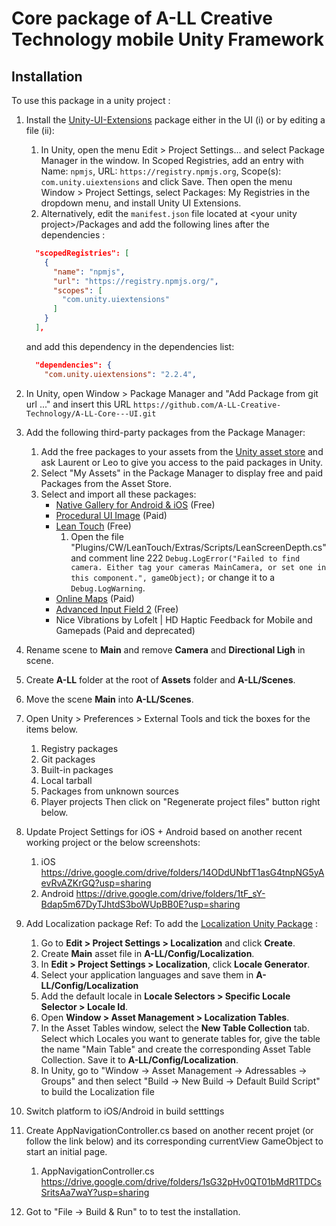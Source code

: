 # Core package of A-LL Creative Technology mobile Unity Framework

## Installation

To use this package in a unity project :

1. Install the [Unity-UI-Extensions](https://bitbucket.org/UnityUIExtensions/unity-ui-extensions/wiki/Home) package either in the UI (i) or by editing a file (ii):
    1. In Unity, open the menu Edit > Project Settings... and select Package Manager in the window. In Scoped Registries, add an entry with Name: `npmjs`, URL: `https://registry.npmjs.org`, Scope(s): `com.unity.uiextensions` and click Save. Then open the menu Window > Project Settings, select Packages: My Registries in the dropdown menu, and install Unity UI Extensions.
    2. Alternatively, edit the `manifest.json` file located at \<your unity project\>/Packages and add the following lines after the dependencies :
      ```json
        "scopedRegistries": [
          {
            "name": "npmjs",
            "url": "https://registry.npmjs.org/",
            "scopes": [
              "com.unity.uiextensions"
            ]
          }
        ],
      ```
      and add this dependency in the dependencies list: 
      ```json
        "dependencies": {
          "com.unity.uiextensions": "2.2.4",
      ```

2. In Unity, open Window > Package Manager and "Add Package from git url ..." and insert this URL `https://github.com/A-LL-Creative-Technology/A-LL-Core---UI.git`
4. Add the following third-party packages from the Package Manager:
    1. Add the free packages to your assets from the [Unity asset store](https://assetstore.unity.com/) and ask Laurent or Leo to give you access to the paid packages in Unity.
    2. Select "My Assets" in the Package Manager to display free and paid Packages from the Asset Store.
    3. Select and import all these packages:
        - [Native Gallery for Android & iOS](https://assetstore.unity.com/packages/tools/integration/native-gallery-for-android-ios-112630) (Free)
        - [Procedural UI Image](https://assetstore.unity.com/packages/tools/gui/procedural-ui-image-52200) (Paid)
        - [Lean Touch](https://assetstore.unity.com/packages/tools/input-management/lean-touch-30111) (Free)
            1. Open the file "Plugins/CW/LeanTouch/Extras/Scripts/LeanScreenDepth.cs" and comment line 222 `Debug.LogError("Failed to find camera. Either tag your cameras MainCamera, or set one in this component.", gameObject);` or change it to a `Debug.LogWarning`.
        - [Online Maps](https://assetstore.unity.com/packages/tools/integration/online-maps-v3-138509) (Paid)
        - [Advanced Input Field 2](https://assetstore.unity.com/packages/tools/gui/advanced-input-field-2-185464) (Free)
        - Nice Vibrations by Lofelt | HD Haptic Feedback for Mobile and Gamepads (Paid and deprecated)
5. Rename scene to **Main** and remove **Camera** and **Directional Ligh** in scene.
6. Create **A-LL** folder at the root of **Assets** folder and **A-LL/Scenes**. 
7. Move the scene **Main** into **A-LL/Scenes**.
8. Open Unity > Preferences > External Tools and tick the boxes for the items below.
    1. Registry packages
    2. Git packages
    3. Built-in packages
    4. Local tarball
    5. Packages from unknown sources
    6. Player projects
    Then click on "Regenerate project files" button right below. 
9. Update Project Settings for iOS + Android based on another recent working project or the below screenshots:
    1. iOS
    https://drive.google.com/drive/folders/14ODdUNbfT1asG4tnpNG5yAevRvAZKrGQ?usp=sharing
    2. Android
    https://drive.google.com/drive/folders/1tF_sY-Bdap5m67DyTJhtdS3boWUpBB0E?usp=sharing
10. Add Localization package
    Ref: To add the [Localization Unity Package](https://docs.unity3d.com/Packages/com.unity.localization@0.9/manual/Installation.html) :
    1. Go to **Edit > Project Settings > Localization** and click **Create**.
    2. Create **Main** asset file in **A-LL/Config/Localization**.
    3. In **Edit > Project Settings > Localization**, click **Locale Generator**.
    4. Select your application languages and save them in **A-LL/Config/Localization**
    5. Add the default locale in **Locale Selectors > Specific Locale Selector > Locale Id**.
    6. Open **Window > Asset Management > Localization Tables**.
    7. In the Asset Tables window, select the **New Table Collection** tab. Select which Locales you want to generate tables for, give the table the name "Main Table" and create the corresponding Asset Table Collection. Save it to **A-LL/Config/Localization**.
    8. In Unity, go to "Window -> Asset Management -> Adressables -> Groups" and then select "Build -> New Build -> Default Build Script" to build the Localization file
11. Switch platform to iOS/Android in build setttings
12. Create AppNavigationController.cs based on another recent projet (or follow the link below) and its corresponding currentView GameObject to start an initial page.
    1. AppNavigationController.cs
    https://drive.google.com/drive/folders/1sG32pHv0QT01bMdR1TDCsSritsAa7waY?usp=sharing
13. Got to "File -> Build & Run" to to test the installation.
